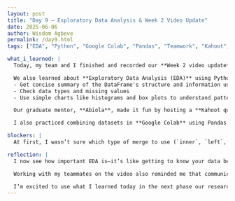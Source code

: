```yaml
---
layout: post
title: "Day 9 – Exploratory Data Analysis & Week 2 Video Update"
date: 2025-06-06
author: Wisdom Agbeve
permalink: /day9.html
tags: ["EDA", "Python", "Google Colab", "Pandas", "Teamwork", "Kahoot", "AI Research", "Team Video Presentation"]

what_i_learned: |
  Today, my team and I finished and recorded our **Week 2 video update**, where we shared what we’ve done so far in our project, including the research background, literature review, and the first steps in cleaning and exploring our data.

  We also learned about **Exploratory Data Analysis (EDA)** using Python and Pandas. EDA helps us look at our data closely before building any models. I learned how to:
  - Get concise summary of the DataFrame's structure and information using `df.info()`
  - Check data types and missing values
  - Use simple charts like histograms and box plots to understand patterns

  Our graduate mentor, **Abiola**, made it fun by hosting a **Kahoot quiz** to test our knowledge. We answered questions about basic EDA tools like `.isnull().sum()` and `dropna()`.

  I also practiced combining datasets in **Google Colab** using Pandas. I chose two CSV files and merged them using the `merge()` function. It helped me understand how to match data from different sources using shared columns.

blockers: |
  At first, I wasn’t sure which type of merge to use (`inner`, `left`, `outer`, etc.), and some of the column names didn’t match. After reviewing it with my mentor, I fixed the issues and got the datasets to combine properly.

reflection: |
  I now see how important EDA is—it’s like getting to know your data before trying to do anything with it. It helps you spot errors, trends, and surprises early on.

  Working with my teammates on the video also reminded me that communication is just as important as coding. Being able to explain your project clearly matters a lot.

  I’m excited to use what I learned today in the next phase our research project where we will conduct basic statistics and visualize trends using Pandas/Matplotlib.
---
```

